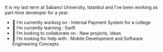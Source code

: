 It is my last term at Sabanci University, Istanbul and I've been working as part-time developer for a year. 

- 🔭 I’m currently working on : Internal Payment System for a college
- 🌱 I’m currently learning : Swift
- 👯 I’m looking to collaborate on : New projects, ideas
- 🤔 I’m looking for help with : Mobile Development and Software Engineering Concepts
